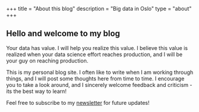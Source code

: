 +++
title = "About this blog"
description = "Big data in Oslo"
type = "about"
+++

## Hello and welcome to my blog

Your data has value. I will help you realize this value. I believe this value is realized when your data science effort reaches production, and I will be your guy on reaching production.

This is my personal blog site. I often like to write when I am working through things, and I will post some thoughts here from time to time. I encourage you to take a look around, and I sincerely welcome feedback and criticism - its the best way to learn!

Feel free to subscribe to my [newsletter](https://sub.peakbreaker.com/subscribe) for future updates!

